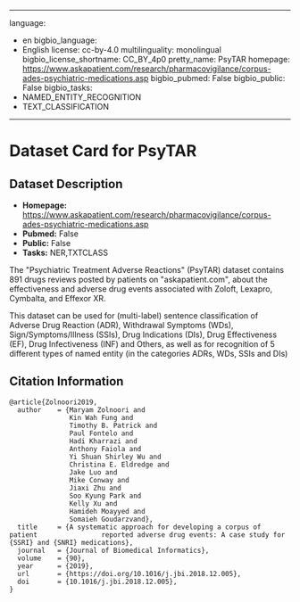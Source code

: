 
---
language: 
- en
bigbio_language: 
- English
license: cc-by-4.0
multilinguality: monolingual
bigbio_license_shortname: CC_BY_4p0
pretty_name: PsyTAR
homepage: https://www.askapatient.com/research/pharmacovigilance/corpus-ades-psychiatric-medications.asp
bigbio_pubmed: False
bigbio_public: False
bigbio_tasks: 
- NAMED_ENTITY_RECOGNITION
- TEXT_CLASSIFICATION
---


# Dataset Card for PsyTAR

## Dataset Description

- **Homepage:** https://www.askapatient.com/research/pharmacovigilance/corpus-ades-psychiatric-medications.asp
- **Pubmed:** False
- **Public:** False
- **Tasks:** NER,TXTCLASS


The "Psychiatric Treatment Adverse Reactions" (PsyTAR) dataset contains 891 drugs
reviews posted by patients on "askapatient.com", about the effectiveness and adverse
drug events associated with Zoloft, Lexapro, Cymbalta, and Effexor XR.

This dataset can be used for (multi-label) sentence classification of Adverse Drug
Reaction (ADR), Withdrawal Symptoms (WDs), Sign/Symptoms/Illness (SSIs), Drug
Indications (DIs), Drug Effectiveness (EF), Drug Infectiveness (INF) and Others, as well
as for recognition of 5 different types of named entity (in the categories ADRs, WDs,
SSIs and DIs)



## Citation Information

```
@article{Zolnoori2019,
  author    = {Maryam Zolnoori and
               Kin Wah Fung and
               Timothy B. Patrick and
               Paul Fontelo and
               Hadi Kharrazi and
               Anthony Faiola and
               Yi Shuan Shirley Wu and
               Christina E. Eldredge and
               Jake Luo and
               Mike Conway and
               Jiaxi Zhu and
               Soo Kyung Park and
               Kelly Xu and
               Hamideh Moayyed and
               Somaieh Goudarzvand},
  title     = {A systematic approach for developing a corpus of patient                reported adverse drug events: A case study for {SSRI} and {SNRI} medications},
  journal   = {Journal of Biomedical Informatics},
  volume    = {90},
  year      = {2019},
  url       = {https://doi.org/10.1016/j.jbi.2018.12.005},
  doi       = {10.1016/j.jbi.2018.12.005},
}

```
